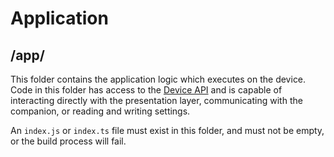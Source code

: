 # Application
## /app/

This folder contains the application logic which executes on the device. Code in this folder has access to the [Device API](https://dev.fitbit.com/build/reference/device-api/) and is capable of interacting directly with the presentation layer, communicating with the companion, or reading and writing settings.

An <code>index.js</code> or <code>index.ts</code> file must exist in this folder, and must not be empty, or the build process will fail.
